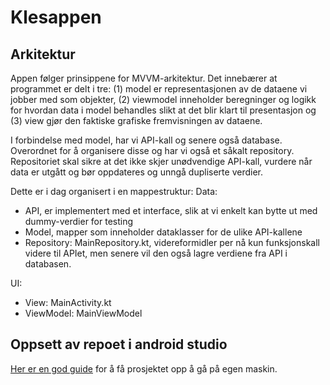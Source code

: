 # Klesappen

## Arkitektur
Appen følger prinsippene for MVVM-arkitektur. Det innebærer at programmet er delt i tre: (1) model er representasjonen av de dataene vi jobber med som objekter, (2) viewmodel inneholder beregninger og logikk for hvordan data i model behandles slikt at det blir klart til presentasjon og (3) view gjør den faktiske grafiske fremvisningen av dataene.

I forbindelse med model, har vi API-kall og senere også database. Overordnet for å organisere disse og har vi også et såkalt repository. Repositoriet skal sikre at det ikke skjer unødvendige API-kall, vurdere når data er utgått og bør oppdateres og unngå dupliserte verdier.

Dette er i dag organisert i en mappestruktur:
Data:
- API, er implementert med et interface, slik at vi enkelt kan bytte ut med dummy-verdier for testing
- Model, mapper som inneholder dataklasser for de ulike API-kallene
- Repository: MainRepository.kt, videreformidler per nå kun funksjonskall videre til APIet, men senere vil den også lagre verdiene fra API i databasen.

UI:
- View: MainActivity.kt
- ViewModel: MainViewModel

## Oppsett av repoet i android studio
[Her er en god guide](https://github.uio.no/steffa/Ukesoppgaver-IN2000-V21/blob/master/Oppsett%20av%20GitHub.md "Oppsett av Github") for å få prosjektet opp å gå på egen maskin.
